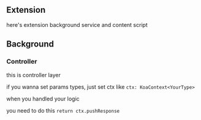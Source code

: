 ## Extension

here's extension background service and content script


## Background


### Controller
this is controller layer

if you wanna set params types, just set ctx like `ctx: KoaContext<YourType>`

when you handled your logic

you need to do this `return ctx.pushResponse`
